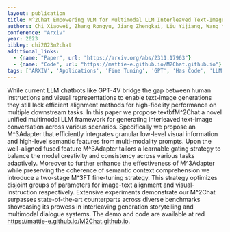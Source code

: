 ```yaml
---
layout: publication
title: M^2Chat Empowering VLM for Multimodal LLM Interleaved Text-Image Generation
authors: Chi Xiaowei, Zhang Rongyu, Jiang Zhengkai, Liu Yijiang, Wang Yatian, Qi Xingqun, Luo Wenhan, Gao Peng, Zhang Shanghang, Liu Qifeng, Guo Yike
conference: "Arxiv"
year: 2023
bibkey: chi2023m2chat
additional_links:
  - {name: "Paper", url: "https://arxiv.org/abs/2311.17963"}
  - {name: "Code", url: "https://mattie-e.github.io/M2Chat.github.io"}
tags: ['ARXIV', 'Applications', 'Fine Tuning', 'GPT', 'Has Code', 'LLM', 'Multimodal Models', 'Pretraining Methods', 'Prompting', 'Reinforcement Learning', 'Tools', 'Training Techniques']
---
```

While current LLM chatbots like GPT-4V bridge the gap between human instructions and visual representations to enable text-image generations they still lack efficient alignment methods for high-fidelity performance on multiple downstream tasks. In this paper we propose textbfM^2Chat a novel unified multimodal LLM framework for generating interleaved text-image conversation across various scenarios. Specifically we propose an M^3Adapter that efficiently integrates granular low-level visual information and high-level semantic features from multi-modality prompts. Upon the well-aligned fused feature M^3Adapter tailors a learnable gating strategy to balance the model creativity and consistency across various tasks adaptively. Moreover to further enhance the effectiveness of M^3Adapter while preserving the coherence of semantic context comprehension we introduce a two-stage M^3FT fine-tuning strategy. This strategy optimizes disjoint groups of parameters for image-text alignment and visual-instruction respectively. Extensive experiments demonstrate our M^2Chat surpasses state-of-the-art counterparts across diverse benchmarks showcasing its prowess in interleaving generation storytelling and multimodal dialogue systems. The demo and code are available at red https://mattie-e.github.io/M2Chat.github.io.
